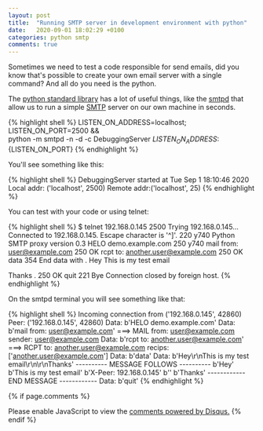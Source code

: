 ```yaml
---
layout: post
title:  "Running SMTP server in development environment with python"
date:   2020-09-01 18:02:29 +0100
categories: python smtp
comments: true
---
```


Sometimes we need to test a code responsible for send emails, did you know that's possible to create your own email server with a single command? And all do you need is the python.

The [python standard library](https://docs.python.org/3/library/index.html) has a lot of useful things, like the [smtpd](https://docs.python.org/3/library/smtpd.html) that allow us to run a simple [SMTP](https://en.wikipedia.org/wiki/Simple_Mail_Transfer_Protocol) server on our own machine in seconds.

{% highlight shell %}
LISTEN_ON_ADDRESS=localhost; LISTEN_ON_PORT=2500 && \
python -m smtpd -n -d -c DebuggingServer ${LISTEN_ON_ADDRESS}:${LISTEN_ON_PORT}
{% endhighlight %}

You'll see something like this:

{% highlight shell %}
DebuggingServer started at Tue Sep  1 18:10:46 2020
	Local addr: ('localhost', 2500)
	Remote addr:('localhost', 25)
{% endhighlight %}

You can test with your code or using telnet:

{% highlight shell %}
$ telnet 192.168.0.145 2500
Trying 192.168.0.145...
Connected to 192.168.0.145.
Escape character is '^]'.
220 y740 Python SMTP proxy version 0.3
HELO demo.example.com
250 y740
mail from: user@example.com
250 OK
rcpt to: another.user@example.com
250 OK
data
354 End data with <CR><LF>.<CR><LF>
Hey 
This is my test email

Thanks
.
250 OK
quit
221 Bye
Connection closed by foreign host.
{% endhighlight %}

On the smtpd terminal you will see something like that:

{% highlight shell %}
Incoming connection from ('192.168.0.145', 42860)
Peer: ('192.168.0.145', 42860)
Data: b'HELO demo.example.com'
Data: b'mail from: user@example.com'
===> MAIL from: user@example.com
sender: user@example.com
Data: b'rcpt to: another.user@example.com'
===> RCPT to: another.user@example.com
recips: ['another.user@example.com']
Data: b'data'
Data: b'Hey\r\nThis is my test email\r\n\r\nThanks'
---------- MESSAGE FOLLOWS ----------
b'Hey'
b'This is my test email'
b'X-Peer: 192.168.0.145'
b''
b'Thanks'
------------ END MESSAGE ------------
Data: b'quit'
{% endhighlight %}

{% if page.comments %}
<div id="disqus_thread"></div>
<script>
let disqus_config = function () {
    this.page.url = 'https://blog.eltonplima.dev';
    this.page.identifier = '3bc69473-580d-4e91-9f1b-9f0b77843ae1';
};

(function() {
    let d = document, s = d.createElement('script');
    s.src = 'https://blog-eltonlima-dev.disqus.com/embed.js';
    s.setAttribute('data-timestamp', +new Date());
    (d.head || d.body).appendChild(s);
})();
</script>
<noscript>Please enable JavaScript to view the <a href="https://disqus.com/?ref_noscript">comments powered by Disqus.</a></noscript>
{% endif %}

[jekyll-docs]: https://jekyllrb.com/docs/home
[jekyll-gh]:   https://github.com/jekyll/jekyll
[jekyll-talk]: https://talk.jekyllrb.com/
